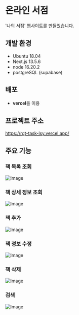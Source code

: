 # 온라인 서점
'나의 서점' 웹사이트를 만들었습니다.

## 개발 환경
- Ubuntu 18.04
- Next.js 13.5.6
- node 16.20.2
- postgreSQL (supabase)

## 배포
- **vercel**을 이용

## 프로젝트 주소
https://rgt-task-lsy.vercel.app/

## 주요 기능
### 책 목록 조회
![Image](https://github.com/user-attachments/assets/77d21cbc-38d7-4131-bd12-2e06b3522d1a)
### 책 상세 정보 조회
![Image](https://github.com/user-attachments/assets/6cf99279-926b-4519-9d93-55960b4056c4)
### 책 추가
![Image](https://github.com/user-attachments/assets/638c204e-9c58-495d-93ae-aa2ccf6db44a)
### 책 정보 수정
![Image](https://github.com/user-attachments/assets/3fd5d57f-95be-4ab5-b602-3358aafcf2d7)
### 책 삭제
![Image](https://github.com/user-attachments/assets/b6aa05af-1159-4184-bb47-6425d6d3d30d)
### 검색
![Image](https://github.com/user-attachments/assets/bbd8de9e-f28d-49ad-924b-b75cd7d92255)
